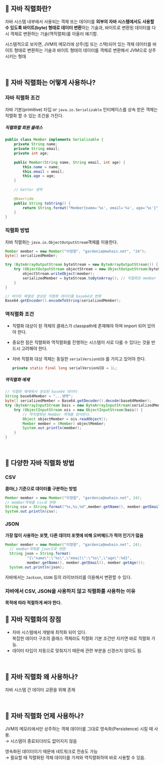 ## 👾 자바 직렬화란?

자바 시스템 내부에서 사용되는 객체 또는 데이터를 **외부의 자바 시스템에서도 사용할 수 있도록 바이트(byte) 형태로 데이터 변환**하는 기술과, 바이트로 변환된 데이터를 다시 객체로 변환하는 기술(역직렬화)를 아울러 얘기함.

시스템적으로 보자면, JVM의 메모리에 상주(힙 또는 스택)되어 있는 객체 데이터를 바이트 형태로 변환하는 기술과 바이트 형태의 데이터를 객체로 변환해서 JVM으로 상주시키는 형태

&nbsp;

## 👾 자바 직렬화는 어떻게 사용하나?

### 자바 직렬화 조건

자바 기본(primitive) 타입 or `java.io.Serializable` 인터페이스를 상속 받은 객체는 직렬화 할 수 있는 조건을 가진다.

##### 직렬화할 회원 클래스

```java
public class Member implements Serializable {
	private String name;
	private String email;
	private int age;
    
	public Member(String name, String email, int age) {
		this.name = name;
		this.email = email;
		this.age = age;
	}
    
	// Getter 생략
    
	@Override
	public String toString() {
		return String.format("Member{name='%s', email='%s', age='%s'}", name, email, age);
	}
}
```

### 직렬화 방법

자바 직렬화는 `java.io.ObjectOutputStream`객체를 이용한다.

```java
Member member = new Member("이정원", "gardenia@ewhain.net", "24");
byte[] serializedMember;

try (ByteArrayOutputStream byteStream = new ByteArrayOutputStream()) {
	try (ObjectOutputStream objectStream = new ObjectOutputStream(byteStream)) {
		objectStream.writeObject(member);
		serializedMember = byteStream.toByteArray(); // 직렬화된 member 객체
	}
}

// 바이트 배열로 생성된 직렬화 데이터를 base64로 변환
Base64.getEncoder().encodeToString(serializedMember);
```

### 역직렬화 조건

- 직렬화 대상이 된 객체의 클래스가 classpath에 존재해야 하며 import 되어 있어야 한다.
- 중요한 점은 직렬화와 역직렬화를 진행하는 시스템이 서로 다를 수 있다는 것을 반드시 고려해야 한다.
- 자바 직렬화 대상 객체는 동일한 `serialVersionUID` 를 가지고 있어야 한다.

    ```java
    private static final long serialVersionUID = 1L;
    ```

##### 역직렬화 예제

```java
// 직렬화 예제에서 생성된 base64 데이터 
String base64Member = "...생략";
byte[] serializedMember = Base64.getDecoder().decode(base64Member);
try (ByteArrayInputStream bais = new ByteArrayInputStream(serializedMember)) {
	try (ObjectInputStream ois = new ObjectInputStream(bais)) {
		// 역직렬화된 Member 객체를 읽어온다.
		Object objectMember = ois.readObject();
		Member member = (Member) objectMember;
		System.out.println(member);
	}
}
```

&nbsp;

## 👾 다양한 자바 직렬화 방법

### CSV

**콤마(,) 기준으로 데이터를 구분하는 방법**

```java
Member member = new Member("이정원", "gardenia@ewhain.net", 24);
// member객체를 csv로 변환 
String csv = String.format("%s,%s,%d",member.getName(), member.getEmail(), member.getAge()); 
System.out.println(csv);
```

### JSON

**가장 많이 사용하는 포맷, 다른 데이터 포맷에 비해 오버헤드가 적어 인기가 많음**

```java
Member member = new Member("이정원", "gardenia@ewhain.net", 24);
  // member객체를 json으로 변환 
  String json = String.format(
          "{\"name\":\"%s\",\"email\":\"%s\",\"age\":%d}",
          member.getName(), member.getEmail(), member.getAge());
  System.out.println(json);
```

자바에서는 `Jackson`, `GSON` 등의 라이브러리를 이용해서 변환할 수 있다.

### 자바에서 CSV, JSON을 사용하지 않고 직렬화를 사용하는 이유

**목적에 따라 적절하게 써야 한다.**

## 👾 자바 직렬화의 장점

- 자바 시스템에서 개발에 최적화 되어 있다.  
복잡한 데이터 구조의 클래스 객체라도 직렬화 기본 조건만 지키면 바로 직렬화 가능.
- 데이터 타입이 자동으로 맞춰지기 때문에 관련 부분을 신경쓰지 않아도 됨.

&nbsp;

## 👾 자바 직렬화 왜 사용하나?

자바 시스템 간 데이터 교환을 위해 존재

&nbsp;

## 👾 자바 직렬화 언제 사용하나?

JVM의 메모리에서만 상주하는 객체 데이터를 그대로 영속화(Persistence) 시킬 때 사용.  
→ 시스템이 종료되더라도 없어지지 않음

영속화된 데이터이기 때문에 네트워크로 전송도 가능  
→ 필요할 때 직렬화된 객체 데이터를 가져와 역직렬화하여 바로 사용할 수 있음.
